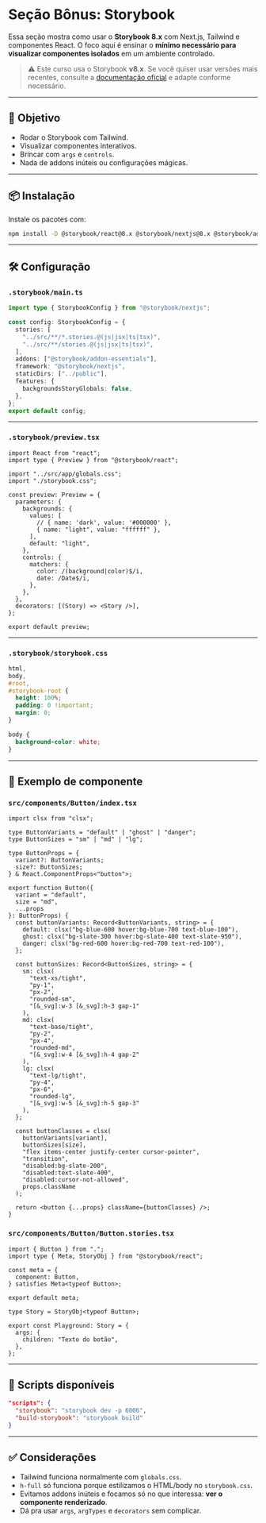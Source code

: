 # Seção Bônus: Storybook

Essa seção mostra como usar o **Storybook 8.x** com Next.js, Tailwind e
componentes React. O foco aqui é ensinar o **mínimo necessário para visualizar
componentes isolados** em um ambiente controlado.

> ⚠️ Este curso usa o Storybook **v8.x**. Se você quiser usar versões mais
> recentes, consulte a
> [documentação oficial](https://storybook.js.org/docs/react/get-started/install)
> e adapte conforme necessário.

---

## 🎯 Objetivo

- Rodar o Storybook com Tailwind.
- Visualizar componentes interativos.
- Brincar com `args` e `controls`.
- Nada de addons inúteis ou configurações mágicas.

---

## 📦 Instalação

Instale os pacotes com:

```bash
npm install -D @storybook/react@8.x @storybook/nextjs@8.x @storybook/addon-essentials@8.x storybook@8.x
```

---

## 🛠️ Configuração

### `.storybook/main.ts`

```ts
import type { StorybookConfig } from "@storybook/nextjs";

const config: StorybookConfig = {
  stories: [
    "../src/**/*.stories.@(js|jsx|ts|tsx)",
    "../src/**/stories.@(js|jsx|ts|tsx)",
  ],
  addons: ["@storybook/addon-essentials"],
  framework: "@storybook/nextjs",
  staticDirs: ["../public"],
  features: {
    backgroundsStoryGlobals: false,
  },
};
export default config;
```

---

### `.storybook/preview.tsx`

```tsx
import React from "react";
import type { Preview } from "@storybook/react";

import "../src/app/globals.css";
import "./storybook.css";

const preview: Preview = {
  parameters: {
    backgrounds: {
      values: [
        // { name: 'dark', value: '#000000' },
        { name: "light", value: "ffffff" },
      ],
      default: "light",
    },
    controls: {
      matchers: {
        color: /(background|color)$/i,
        date: /Date$/i,
      },
    },
  },
  decorators: [(Story) => <Story />],
};

export default preview;
```

---

### `.storybook/storybook.css`

```css
html,
body,
#root,
#storybook-root {
  height: 100%;
  padding: 0 !important;
  margin: 0;
}

body {
  background-color: white;
}
```

---

## 🧪 Exemplo de componente

### `src/components/Button/index.tsx`

```tsx
import clsx from "clsx";

type ButtonVariants = "default" | "ghost" | "danger";
type ButtonSizes = "sm" | "md" | "lg";

type ButtonProps = {
  variant?: ButtonVariants;
  size?: ButtonSizes;
} & React.ComponentProps<"button">;

export function Button({
  variant = "default",
  size = "md",
  ...props
}: ButtonProps) {
  const buttonVariants: Record<ButtonVariants, string> = {
    default: clsx("bg-blue-600 hover:bg-blue-700 text-blue-100"),
    ghost: clsx("bg-slate-300 hover:bg-slate-400 text-slate-950"),
    danger: clsx("bg-red-600 hover:bg-red-700 text-red-100"),
  };

  const buttonSizes: Record<ButtonSizes, string> = {
    sm: clsx(
      "text-xs/tight",
      "py-1",
      "px-2",
      "rounded-sm",
      "[&_svg]:w-3 [&_svg]:h-3 gap-1"
    ),
    md: clsx(
      "text-base/tight",
      "py-2",
      "px-4",
      "rounded-md",
      "[&_svg]:w-4 [&_svg]:h-4 gap-2"
    ),
    lg: clsx(
      "text-lg/tight",
      "py-4",
      "px-6",
      "rounded-lg",
      "[&_svg]:w-5 [&_svg]:h-5 gap-3"
    ),
  };

  const buttonClasses = clsx(
    buttonVariants[variant],
    buttonSizes[size],
    "flex items-center justify-center cursor-pointer",
    "transition",
    "disabled:bg-slate-200",
    "disabled:text-slate-400",
    "disabled:cursor-not-allowed",
    props.className
  );

  return <button {...props} className={buttonClasses} />;
}
```

### `src/components/Button/Button.stories.tsx`

```tsx
import { Button } from ".";
import type { Meta, StoryObj } from "@storybook/react";

const meta = {
  component: Button,
} satisfies Meta<typeof Button>;

export default meta;

type Story = StoryObj<typeof Button>;

export const Playground: Story = {
  args: {
    children: "Texto do botão",
  },
};
```

---

## 🚀 Scripts disponíveis

```json
"scripts": {
  "storybook": "storybook dev -p 6006",
  "build-storybook": "storybook build"
}
```

---

## ✅ Considerações

- Tailwind funciona normalmente com `globals.css`.
- `h-full` só funciona porque estilizamos o HTML/body no `storybook.css`.
- Evitamos addons inúteis e focamos só no que interessa: **ver o componente
  renderizado**.
- Dá pra usar `args`, `argTypes` e `decorators` sem complicar.
